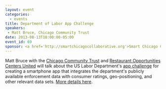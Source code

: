 ```yaml
---
layout: event
categories: 
  - events
title: Department of Labor App Challenge
speakers: 
 - Matt Bruce, Chicago Community Trust
date: 2013-08-13T18:00:00-05:00
event_id: 69
sponsor: <a href='http://smartchicagocollaborative.org'>Smart Chicago Collaborative</a>
---
```


<p>Matt Bruce with the <a href='http://cct.org'>Chicago Community Trust</a> and <a href='http://rocunited.org/'>Restaurant Opportunities Centers United</a> will talk about the US Labor Department's <a href='http://fairlabor.challengepost.com/'>app challenge</a> for creating a smartphone app that integrates the department's publicly available enforcement data with consumer ratings, geo-positioning, and other relevant data sets. <a href='http://www.smartchicagocollaborative.org/chicago-developers-us-department-of-labor-launches-smartphone-app-contest-around-fair-labor/'>More details here</a>.</p>
